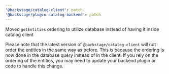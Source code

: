 ```yaml
---
'@backstage/catalog-client': patch
'@backstage/plugin-catalog-backend': patch
---
```


Moved `getEntities` ordering to utilize database instead of having it inside catalog client

Please note that the latest version of `@backstage/catalog-client` will not order the entities in the same way as before. This is because the ordering is now done in the database query instead of in the client. If you rely on the ordering of the entities, you may need to update your backend plugin or code to handle this change.

